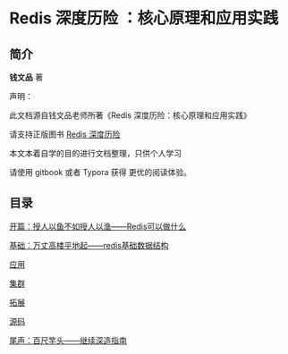 # Redis 深度**历险** ：核心原理和**应用实践**

## 简介

**钱文品** 著

声明：

此文档源自钱文品老师所著《Redis 深度历险：核心原理和应用实践》

请支持正版图书  [Redis 深度历险](https://book.douban.com/subject/30386804/)

本文本着自学的目的进行文档整理，只供个人学习

请使用  gitbook 或者 Typora 获得 更优的阅读体验。

## 目录

[开篇：授人以鱼不如授人以渔——Redis可以做什么](Chapter0-开篇：授人以鱼不如授人以渔——redis可以用来做什么.md)

[基础：万丈高楼平地起——redis基础数据结构](Chapter1-基础：万丈高楼平地起——redis基础数据结构.md)

[应用](Chapter2-应用/README.md)

[集群](Chapter3-原理/README.md)

[拓展](Chapter5-拓展/README.md)

[源码](Chapter6-源码/README.md)

[尾声：百尺竿头——继续深造指南](Chapter7-尾声：百尺竿头——继续深造指南.md)